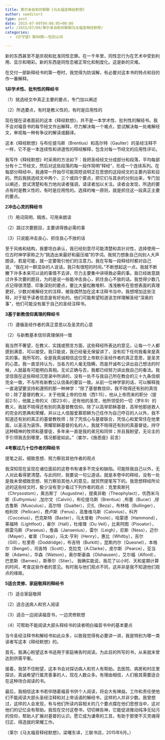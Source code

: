 ```yaml
---
title: 莱尔亲自和你聊聊《马太福音释经默想》
author: sweditor3
type: post
date: 2015-07-09T04:08:05+00:00
url: /2015/07/09/莱尔亲自和你聊聊马太福音释经默想/
categories:
  - 《＠守望》第80期——性别认同

---
```

新的东西甚至不是庆祝和批准同性恋罪。在一千年里，同性恋行为在艺术中受到利用、显示和喝彩。新的东西是同性恋被正常化和制度化。这是新的灾难。

<!--more-->

在交付一部新释经书的第一卷时，我觉得为防误解，有必要对这本书的特点和目的作一番解释。

**1非学术性、批判性的释经书**

（1）挑选经文中真正主要的要点，专门加以阐述

（2）所选要点，有时是教义性的，有时是应用性的
  
现在摆在读者面前的这本《释经默想》，并不是一本学术性、批判性的解经书。我不会对福音书的每节经文作出解释，尽力解决每一个难点，尝试解决每一处难解经文，审视每一种有争议的解读或翻译。
  
这本《释经默想》与布伦提乌斯（Brentius）和高尔特（Gaulter）的圣经注释不一样，它不是一本连续性和讲道性的释经解释，包含对每一节经文的应用性评论。
  
我写作《释经默想》时采用的方法如下：我把圣经经文分成部分和段落，平均每部分有十二节经文，然后对这些段落的每一段作简明“释经”，形成一个连续系列。在每部分释经中，我通常一开始尽可能简短说明正在思想的这段经文的主要内容和目的。然后我挑选经文中两个、三个或四个要点，把它们与其余的分别出来，专门加以阐述，尝试清楚和有力地向读者强调，请读者加以关注。读者会发现，所选的要点有时是教义性的，有时是应用性的。选择的唯一原则，就是抓住这一段真正主要的要点。
  
**2冲击心灵的释经书**

（1）用词简明、精炼，可用来朗读

（2）跳过次要题目，主要讲得救必需的事

（3）只说能冲击良心、抓住良心不放的话
  
至于风格和结构，我要坦白承认，我已经刻意尽可能清楚和具针对性，选择使用一位古时神学家称之为“挑选出来最好和最压缩”的字词。我努力想象自己向别人大声朗读，若是可能，就一定要吸引他们的注意力。我在写每一段释经时都对自己说，“我在对一群混杂的人说话，我只有很短的时间。”不断想起这一点，我就不断撇下许多本来可以说的事情不去讲，尽力主要集中讲得救必需的事。我已经故意跳过许多次要的题目，为的是说一些能冲击良心，抓住良心不放的话。我觉得少数几点记得很清楚、印象深刻的要点，要比大量松散堆积、浅浅散布在思想表面的真理更好。少数对难解经文的注释，被我偶然加在这本注释书当中。我想增加这些注释，对于赋予读者信息是有好处的。他们可能希望知道该怎样理解圣经“深奥的事”，他们可能没有属于自己的圣经注释书。

**3基于新教信仰真理的释经书**

（1）遵循圣经作者的真正意思以及圣灵的心意

（2）与新教基本信仰真理保持一致

我当然不奢望，在教义、实践或预言方面，这些释经所表达的意见，让每一个人都感到满意、可以接受。我只能说，我已经毫无保留讲了，没有扣下任何我看来是真实的事。我所写的，全是我真诚相信这位受上帝默示圣经作者的真正意思，是圣灵的心意。我一直坚持认为，当各方的人毫无隐瞒，而是开诚布公讲出自己想法的时候，人就最有可能明白真相。无论正确与否，我都已经努力讲出我自己的看法。我坚信我在这些释经沉思录中所讲的，没有一处不与我自己所在教会的三十九条信纲完全一致，不与所有新教公认信条的要旨一致。从前一位神学家的话，可以解释我一直渴望要坚持和遵照的那一种神学：“除了基督教信仰，我不晓得还有别的真信仰；除了基督的教义，关于他属上帝的位格（西1:15），他从上帝而来的职分（提前2:5），他属上帝的义（耶23:6），还有他的圣灵，他所领受的一切（罗8:9）的教义，我就不晓得还有别的真基督教信仰。除了以高举耶稣基督，高举他那拯救人的完全的恩典和荣耀，并以让人信服爱慕耶稣为己任作为自己呼召的人以外，我不知道还有别的真正的基督教牧师；除了凭信心与基督联合，凭信心和爱常住在他里面，以圣洁为装饰，荣耀耶稣基督的名的人，我就不晓得还有别的真基督徒。持守这种精神的牧师和基督徒，多年来一直是我的弟兄和同伴；并且我盼望，无论主的手引领我去到哪里，情况都是如此。”（崔尔，《施恩座》前言）

**4考察过几十位作者的释经书**

提笔之前，细致思想、努力察验其他作者的观点

我深知现在呈现在诸位面前的这卷书有诸多不完全和缺陷。可能除我自己以外，无人对此看得更清楚。与此同时，我要说一句公道话，就是本卷中的释经，没有一处是我未曾细致思想、努力察验其他人的意见，就贸然提笔写下的。我思想释经所论述的这些经文时，极少没有至少看过下列作者的观点：克里索斯托（Chrysostom），奥古斯丁（Augustine），提奥非勒（Theophylact），优西米乌斯（Euthymius）,加尔文（Calvin），布伦提乌斯（Brentius）,布塞（Bucer）,缪古鲁斯（Musculus），高尔特（Gualter），贝扎（Beza），布林格（Bullinger），柏利坎（Pellican），费卢斯（Ferus），高鲁维乌斯（Calovius），科齐（Cocceius），巴克斯特（Baxter），马太普勒（Poole），哈蒙德（Hammond），莱福特（Lightfoot），豪尔（Hall），杜维理（Du Veil），比索阿图（Pisoator），佩雷乌斯（Paraeus），詹森（Jansenius），雷尔（Leigh），尼斯（Ness），迈尔（Mayer），崔普（Trapp），马太·亨利（Henry），惠比（Whitby），吉尔（Gill），杜里奇（Doddridge），布吉特（Burkitt），昆斯内尔（Quesnel），本格尔（Bengel），司各特（Scott），克拉克（A.Clarke），皮尔斯（Pearce），亚当斯（Adams），华森（Watson），奥尔斯豪森（Olshausen），艾尔福（Alford），巴恩斯（Barnes），斯蒂尔（Stier）。 我确实能说，我花了以小时、天和星期计算的时间，考查这些作者的意见。有时我与他们观点不同，这并非是我不知道他们观点的缘故。

**5适合灵修、家庭敬拜的释经书**

（1）适合家庭敬拜

（2）适合送病人和穷人阅读

（3）适合一边阅读福音书，一边灵修默想

（4）可帮助不能阅读大部头释经书的读者明白福音书中的基本要点

当今圣经注释书和解经书如此众多，以致我觉得有必要讲一讲，我是特别为哪一类读者写这本《释经默想》的。

首先，我满心盼望这本书适用于家庭祷告时阅读。为此目的所写的书，从来就未曾达到供需平衡。

接着，我禁不住盼望，这本书会对探访病人和穷人有帮助。去医院、病房和村庄里探访，真诚希望行属灵善事的人，现在人数众多。有理由相信，人们极其需要适合在这种场合阅读的书。

最后，我相信这本书若伴随着福音书供个人阅读，将会大有裨益。工作和责任使他们不能阅读大部头圣经注释和对上帝话语的解经书，这样的人并非少数。我曾想过，这样的人会发现，有与他们所读内容相关的几个要点摆在他们思想当中，这对他们的记忆会有帮助。我现在交付这卷书，切切祷告神，它能促进推动纯净无玷污的信仰，帮助人扩展对基督的认识。愿它成为谦卑的工具，有助于那使不灭灵魂得归正、得造就的荣耀工作。

（莱尔《马太福音释经默想》，梁曙东译，三联书店，2015年6月。）